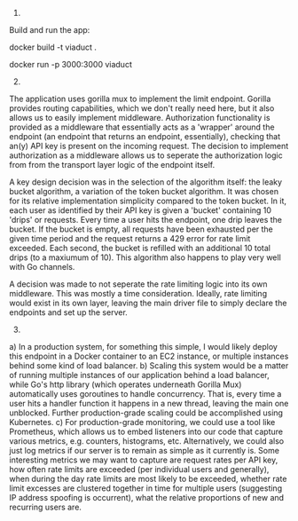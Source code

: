 1) 

Build and run the app: 

docker build -t viaduct .

docker run -p 3000:3000 viaduct

2) 

The application uses gorilla mux to implement the limit endpoint. Gorilla provides routing capabilities, which we don't really need here, but it also allows us to easily implement middleware. Authorization functionality is provided as a middleware that essentially acts as a 'wrapper' around the endpoint (an endpoint that returns an endpoint, essentially), checking that an(y) API key is present on the incoming request. The decision to implement authorization as a middleware allows us to seperate the authorization logic from from the transport layer logic of the endpoint itself. 

A key design decision was in the selection of the algorithm itself: the leaky bucket algorithm, a variation of the token bucket algorithm. It was chosen for its relative implementation simplicity compared to the token bucket. In it, each user as identified by their API key is given a 'bucket' containing 10 'drips' or requests. Every time a user hits the endpoint, one drip leaves the bucket. If the bucket is empty, all requests have been exhausted per the given time period and the request returns a 429 error for rate limit exceeded. Each second, the bucket is refilled with an additional 10 total drips (to a maxiumum of 10). This algorithm also happens to play very well with Go channels.  

A decision was made to not seperate the rate limiting logic into its own middleware. This was mostly a time consideration. Ideally, rate limiting would exist in its own layer, leaving the main driver file to simply declare the endpoints and set up the server. 

3) 
a) In a production system, for something this simple, I would likely deploy this endpoint in a Docker container to an EC2 instance, or multiple instances behind some kind of load balancer. 
b) Scaling this system would be a matter of running multiple instances of our application behind a load balancer, while Go's http library (which operates underneath Gorilla Mux) automatically uses goroutines to handle concurrency. That is, every time a user hits a handler function it happens in a new thread, leaving the main one unblocked. Further production-grade scaling could be accomplished using Kubernetes. 
c) For production-grade monitoring, we could use a tool like Prometheus, which allows us to embed listeners into our code that capture various metrics, e.g. counters, histograms, etc. Alternatively, we could also just log metrics if our server is to remain as simple as it currently is. Some interesting metrics we may want to capture are request rates per API key, how often rate limits are exceeded (per individual users and generally), when during the day rate limits are most likely to be exceeded, whether rate limit excesses are clustered together in time for multiple users (suggesting IP address spoofing is occurrent), what the relative proportions of new and recurring users are. 
